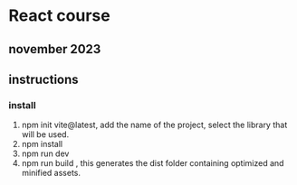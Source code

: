 # React course
## november 2023

## instructions

### install

1. npm init vite@latest, add the name of the project, select the library that will be used.
2. npm install
3. npm run dev
4. npm run build , this generates the dist folder containing optimized and minified assets.

